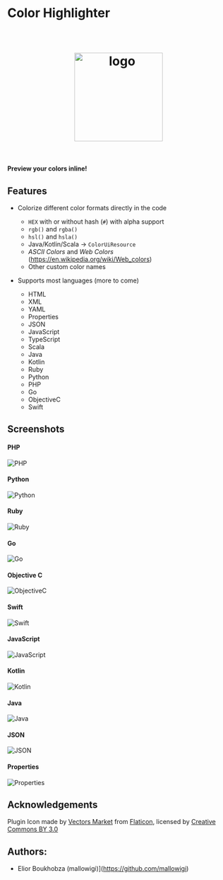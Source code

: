 # Color Highlighter

<h1 align="center">
  <br>
    <img src="https://raw.githubusercontent.com/mallowigi/color-highlighter/master/src/main/resources/META-INF/pluginIcon.svg?sanitize=true" alt="logo" width="200">
  <br><br>
</h1>

**Preview your colors inline!**

## Features

- Colorize different color formats directly in the code
    - `HEX` with or without hash (`#`) with alpha support
    - `rgb()` and `rgba()`
    - `hsl()` and `hsla()`
    - Java/Kotlin/Scala -> `ColorUiResource`
    - *ASCII Colors* and *Web Colors* (https://en.wikipedia.org/wiki/Web_colors)
    - Other custom color names
    
- Supports most languages (more to come)
    - HTML
    - XML
    - YAML
    - Properties
    - JSON
    - JavaScript
    - TypeScript
    - Scala
    - Java
    - Kotlin
    - Ruby
    - Python
    - PHP
    - Go
    - ObjectiveC
    - Swift

## Screenshots

#### PHP
![PHP](docs/screens/php.png)

#### Python
![Python](docs/screens/python.png)

#### Ruby
![Ruby](docs/screens/ruby.png)

#### Go
![Go](docs/screens/go.png)

#### Objective C
![ObjectiveC](docs/screens/objc.png)

#### Swift
![Swift](docs/screens/swift.png)

#### JavaScript
![JavaScript](docs/screens/js.png)

#### Kotlin
![Kotlin](docs/screens/kotlin.png)

#### Java
![Java](docs/screens/java.png)

#### JSON
![JSON](docs/screens/json.png)

#### Properties
![Properties](docs/screens/properties.png)


## Acknowledgements

Plugin Icon made by [Vectors Market](https://www.flaticon.com/authors/vectors-market) from [Flaticon](http://www.flaticon.com), licensed by [Creative Commons BY 3.0](http://creativecommons.org/licenses/by/3.0/)

## Authors:
- Elior Boukhobza (mallowigi)](https://github.com/mallowigi)

